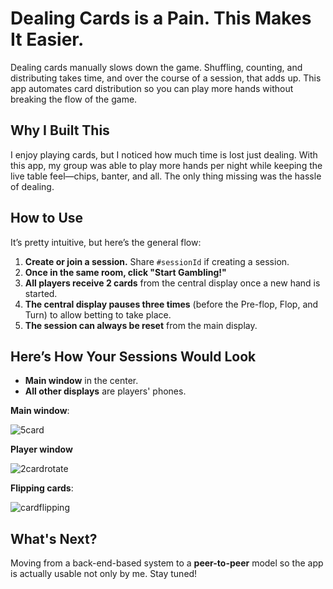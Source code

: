 # Dealing Cards is a Pain. This Makes It Easier.

Dealing cards manually slows down the game. Shuffling, counting, and distributing takes time, and over the course of a session, that adds up. This app automates card distribution so you can play more hands without breaking the flow of the game.

## Why I Built This

I enjoy playing cards, but I noticed how much time is lost just dealing. With this app, my group was able to play more hands per night while keeping the live table feel—chips, banter, and all. The only thing missing was the hassle of dealing.

## How to Use

It’s pretty intuitive, but here’s the general flow:

1. **Create or join a session.** Share `#sessionId` if creating a session.
2. **Once in the same room, click "Start Gambling!"**
3. **All players receive 2 cards** from the central display once a new hand is started.
4. **The central display pauses three times** (before the Pre-flop, Flop, and Turn) to allow betting to take place.
5. **The session can always be reset** from the main display.

## Here’s How Your Sessions Would Look

- **Main window** in the center.
- **All other displays** are players' phones.

**Main window**:

![5card](https://github.com/user-attachments/assets/c5598fbd-5e8d-452a-a1d4-fd2a812fa58e)

**Player window**

![2cardrotate](https://github.com/user-attachments/assets/934e0a7c-c7a5-4551-a463-2706e1c0a053)



**Flipping cards**:

![cardflipping](https://github.com/user-attachments/assets/e7f205fd-bbc3-42ee-ab51-746e86ff76ef)



## What's Next?  

Moving from a back-end-based system to a **peer-to-peer** model so the app is actually usable not only by me. Stay tuned!

